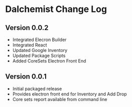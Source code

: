 # Dalchemist Change Log

## Version 0.0.2

- Integrated Elecron Builder
- Integrated React
- Updated Google Inventory
- Updated Package Scripts
- Added CoreSets Electron Front End

## Version 0.0.1

- Initial packaged release
- Provides electron front end for Inventory and Add Drop
- Core sets report available from command line
